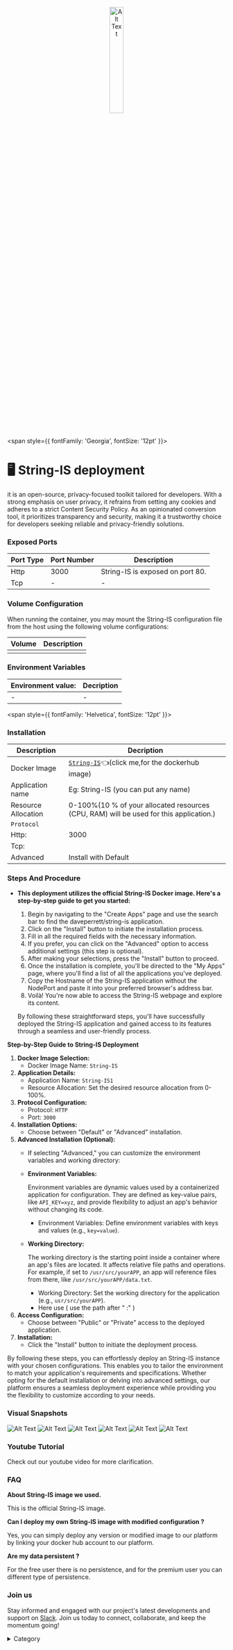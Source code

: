 <p align="center">
  <img src="/img/ddb.jpg" alt="Alt Text" width="25%"/>
</p> 


<span style={{ fontFamily: 'Georgia', fontSize: '12pt' }}>

# 🖥 String-IS deployment

 it is an open-source, privacy-focused toolkit tailored for developers. With a strong emphasis on user privacy, it refrains from setting any cookies and adheres to a strict Content Security Policy. As an opinionated conversion tool, it prioritizes transparency and security, making it a trustworthy choice for developers seeking reliable and privacy-friendly solutions.


### Exposed Ports

| Port Type | Port Number | Description                                     |
| --------- | ----------- | ----------------------------------------------- |
| Http      | 3000       | String-IS is exposed on port 80.                   |
| Tcp       | -           | -             |

### Volume Configuration

When running the container, you may mount the String-IS configuration file from the host using the following volume configurations:

| Volume                                      | Description                                     |
| ------------------------------------------- | ----------------------------------------------- |
|  |  |


### Environment Variables


|   **Environment value:**          | Decription                                                                                                               | 
| --------------------- | ------                                                                                                                   | 
|-       |  -                              |

</span>


<span style={{ fontFamily: 'Helvetica', fontSize: '12pt' }}>

### Installation

|  Description          | Decription                                                                                                               | 
| --------------------- | ------                                                                                                                   | 
| Docker Image          |   [`String-IS`](https://hub.docker.com/r/daveperrett/string-is)👈(click me,for the dockerhub image)                       |
| Application name      |  Eg: String-IS (you can put any name)                                                                                        | 
| Resource Allocation   |  0-100%(10 % of your allocated resources (CPU, RAM) will be used for this application.)                                  | 
| `Protocol`            |                                                                                                                          | 
|  Http:                | 3000                                                                                                                  |
|  Tcp:                 |                                                                                                                          | 
|    Advanced           |    Install with Default                                                                                                  |



### Steps And Procedure

*   **This deployment utilizes the official String-IS Docker image. Here's a step-by-step guide to get you started:**

    1. Begin by navigating to the "Create Apps" page and use the search bar to find the daveperrett/string-is application.
    2. Click on the "Install" button to initiate the installation process.
    3. Fill in all the required fields with the necessary information.
    4. If you prefer, you can click on the "Advanced" option to access additional settings (this step is optional).
    5. After making your selections, press the "Install" button to proceed.
    6. Once the installation is complete, you'll be directed to the "My Apps" page, where you'll find a list of all the applications you've deployed.
    7. Copy the Hostname of the String-IS application without the NodePort and paste it into your preferred browser's address bar.
    8. Voilà! You're now able to access the String-IS webpage and explore its content.

    By following these straightforward steps, you'll have successfully deployed the String-IS application and gained access to its features through a seamless and user-friendly process.



**Step-by-Step Guide to String-IS Deployment**

1. **Docker Image Selection:**
   * Docker Image Name: `String-IS`
2. **Application Details:**
   * Application Name: `String-IS1`
   * Resource Allocation: Set the desired resource allocation from 0-100%.
3. **Protocol Configuration:**
   * Protocol: `HTTP`
   * Port: `3000`
4. **Installation Options:**
   * Choose between "Default" or "Advanced" installation.
5. **Advanced Installation (Optional):**
   * If selecting "Advanced," you can customize the environment variables and working directory:
   *   **Environment Variables:**

       Environment variables are dynamic values used by a containerized application for configuration. They are defined as key-value pairs, like `API_KEY=xyz`, and provide flexibility to adjust an app's behavior without changing its code.

       * Environment Variables: Define environment variables with keys and values (e.g., `key=value`).
   *   **Working Directory:**

       The working directory is the starting point inside a container where an app's files are located. It affects relative file paths and operations. For example, if set to `/usr/src/yourAPP`, an app will reference files from there, like `/usr/src/yourAPP/data.txt`.

       * Working Directory: Set the working directory for the application (e.g., `usr/src/yourAPP`).
       * Here use ( use the path after   " :"  )
6. **Access Configuration:**
   * Choose between "Public" or "Private" access to the deployed application.
7. **Installation:**
   * Click the "Install" button to initiate the deployment process.

By following these steps, you can effortlessly deploy an String-IS instance with your chosen configurations. This enables you to tailor the environment to match your application's requirements and specifications. Whether opting for the default installation or delving into advanced settings, our platform ensures a seamless deployment experience while providing you the flexibility to customize according to your needs.

### Visual Snapshots
![Alt Text](/img/e234.png)
![Alt Text](/img/e343.png)
![Alt Text](/img/e422.png)
![Alt Text](/img/e443.png)
![Alt Text](/img/e444.png)
![Alt Text](/img/e553.png)




### Youtube Tutorial&#x20;

Check out our youtube video for more clarification.


### FAQ

**About String-IS image we used.**

This is the official String-IS image.

**Can I deploy my own String-IS image with modified configuration ?**

Yes, you can simply deploy any version or modified image to our platform by linking your docker hub account to our platform.

**Are my data persistent ?**

For the free user there is no persistence, and for the premium user you can different type of persistence.

### Join us

Stay informed and engaged with our project's latest developments and support on [Slack](https://app.slack.com/client/T04QS32JX6E/C04QKEWE146). Join us today to connect, collaborate, and keep the momentum going!&#x20;

<details>

<summary>Category</summary>

Kubernetes, cloud computing, DevOps, cloud services, hosting platform, container orchestration, cloud infrastructure, cloud deployment, cloud management, cloud technology, cloud solutions, String-IS

</details>

</span>


